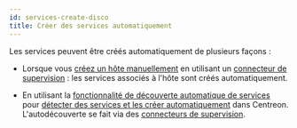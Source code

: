 ```yaml
---
id: services-create-disco
title: Créer des services automatiquement
---
```


Les services peuvent être créés automatiquement de plusieurs façons :

- Lorsque vous [créez un hôte manuellement](hosts-create.md) en utilisant un [connecteur de supervision](../pluginpacks.md) : les services associés à l'hôte sont créés automatiquement.

- En utilisant la [fonctionnalité de découverte automatique de services](../discovery/introduction.md) pour [détecter des services et les créer automatiquement](../discovery/services-discovery.md) dans Centreon. L'autodécouverte se fait via des [connecteurs de supervision](../pluginpacks.md).
